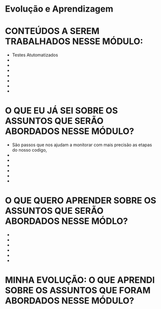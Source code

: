 # Evolução e Aprendizagem

# CONTEÚDOS A SEREM TRABALHADOS NESSE MÓDULO:
* Testes Atutomatizados 
* 
* 
* 
* 
* 
* 
* 

# O QUE EU JÁ SEI SOBRE OS ASSUNTOS QUE SERÃO ABORDADOS NESSE MÓDULO?

* São passos que nos ajudam a monitorar com mais precisão as etapas do nosso codigo,
*
* 
* 
* 
* 
* 

# O QUE QUERO APRENDER SOBRE OS ASSUNTOS QUE SERÃO ABORDADOS NESSE MÓDLO?

* 
* 
* 
*
*
* 

#   MINHA EVOLUÇÃO: O QUE APRENDI SOBRE OS ASSUNTOS QUE FORAM ABORDADOS NESSE MÓDULO?
